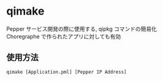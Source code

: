 # qimake


Pepper サービス開発の際に使用する, qipkg コマンドの簡易化  
Choregraphe で作られたアプリに対しても有効

使用方法
------
`qimake [Application.pml] [Pepper IP Address]`
